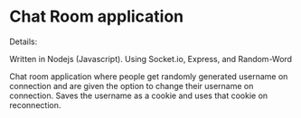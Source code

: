 <h1> Chat Room application </h1>

Details:

Written in Nodejs (Javascript). 
Using Socket.io, Express, and Random-Word

Chat room application where people get randomly generated username on connection and are given the option to change their username on connection. Saves the username as a cookie and uses that cookie on reconnection.

